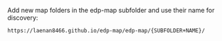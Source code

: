 Add new map folders in the edp-map subfolder and use their name for discovery:

```url
https://laenan8466.github.io/edp-map/edp-map/{SUBFOLDER+NAME}/
```
